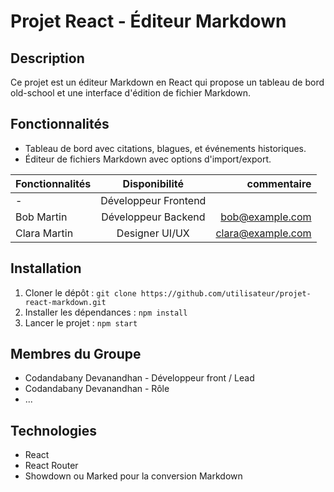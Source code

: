 # Projet React - Éditeur Markdown

## Description
Ce projet est un éditeur Markdown en React qui propose un tableau de bord old-school et une interface d'édition de fichier Markdown.

## Fonctionnalités
- Tableau de bord avec citations, blagues, et événements historiques.
- Éditeur de fichiers Markdown avec options d'import/export.


| Fonctionnalités|   Disponibilité      | commentaire           |
|:---------------|:-------------------:|----------------------: |
| -   | Développeur Frontend |    |
| Bob Martin     | Développeur Backend  | bob@example.com       |
| Clara Martin   | Designer UI/UX       | clara@example.com     |


## Installation
1. Cloner le dépôt : `git clone https://github.com/utilisateur/projet-react-markdown.git`
2. Installer les dépendances : `npm install`
3. Lancer le projet : `npm start`

## Membres du Groupe
- Codandabany Devanandhan  - Développeur front / Lead
- Codandabany Devanandhan - Rôle
- ...

## Technologies
- React
- React Router
- Showdown ou Marked pour la conversion Markdown

